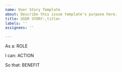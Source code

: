 ```yaml
---
name: User Story Template
about: Describe this issue template's purpose here.
title: USER STORY:,title>
labels: ''
assignees: ''

---
```


As a: ROLE

I can: ACTION

So that: BENEFIT
